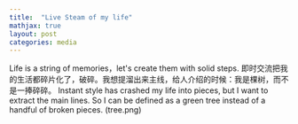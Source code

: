 ```yaml
---
title:  "Live Steam of my life"
mathjax: true
layout: post
categories: media
---
```


Life is a string of memories，let's create them with solid steps.
即时交流把我的生活都碎片化了，破碎。我想提溜出来主线，给人介绍的时候：我是棵树，而不是一捧碎碎。
Instant style has crashed my life into pieces, but I want to extract the main lines. So I can be defined as a green tree instead of a handful of broken pieces.
(tree.png)

